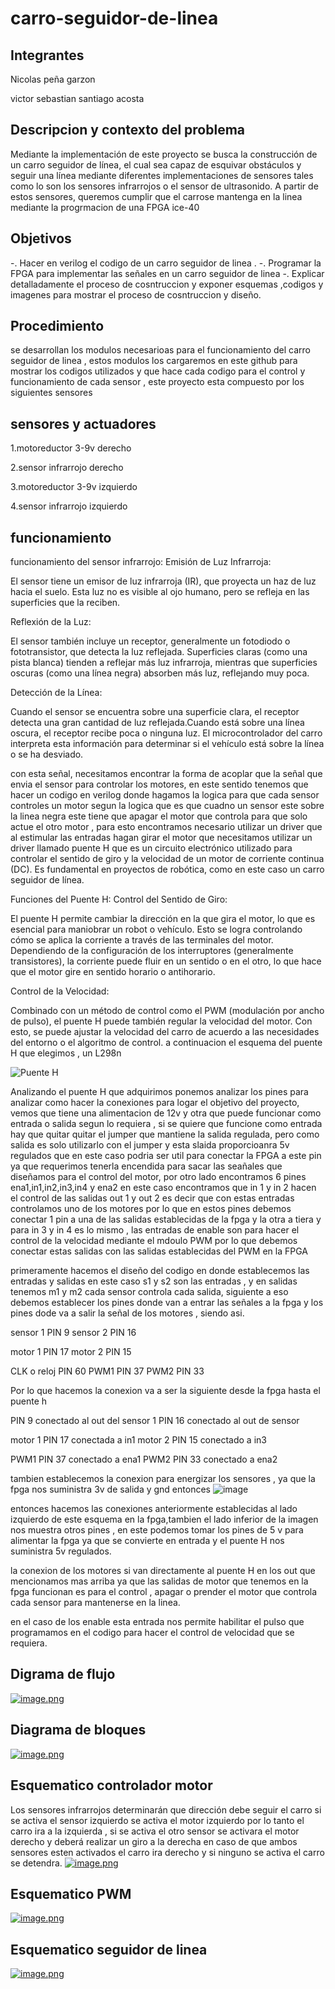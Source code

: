 # carro-seguidor-de-linea

## Integrantes
Nicolas peña garzon

victor sebastian santiago acosta 
## Descripcion y contexto del problema
Mediante la implementación de este proyecto se busca la construcción de un carro seguidor de línea, el cual sea capaz de esquivar obstáculos y seguir una línea mediante diferentes implementaciones de sensores tales como lo son los sensores infrarrojos o el sensor de ultrasonido. A partir de estos sensores, queremos cumplir que el carrose mantenga en la linea mediante la progrmacion de una FPGA ice-40
## Objetivos
-. Hacer en verilog el codigo de un carro seguidor de linea .
-. Programar la FPGA para implementar las señales en un carro seguidor de linea
-. Explicar detalladamente el proceso de cosntruccion y exponer esquemas ,codigos y imagenes para mostrar el proceso de cosntruccion y diseño. 
## Procedimiento
se desarrollan los modulos necesarioas para el funcionamiento del carro seguidor de linea , estos modulos los cargaremos en este github para mostrar los codigos utilizados y que hace cada codigo para el control y funcionamiento de cada sensor , este proyecto esta compuesto por los siguientes sensores

## sensores y actuadores

1.motoreductor 3-9v derecho

2.sensor infrarrojo derecho

3.motoreductor 3-9v izquierdo

4.sensor infrarrojo izquierdo

## funcionamiento
funcionamiento del sensor infrarrojo:
Emisión de Luz Infrarroja:

El sensor tiene un emisor de luz infrarroja (IR), que proyecta un haz de luz hacia el suelo.
Esta luz no es visible al ojo humano, pero se refleja en las superficies que la reciben.


Reflexión de la Luz:

El sensor también incluye un receptor, generalmente un fotodiodo o fototransistor, que detecta la luz reflejada.
Superficies claras (como una pista blanca) tienden a reflejar más luz infrarroja, mientras que superficies oscuras (como una línea negra) absorben más luz, reflejando muy poca.


Detección de la Línea:

Cuando el sensor se encuentra sobre una superficie clara, el receptor detecta una gran cantidad de luz reflejada.Cuando está sobre una línea oscura, el receptor recibe poca o ninguna luz.
El microcontrolador del carro interpreta esta información para determinar si el vehículo está sobre la línea o se ha desviado.

con esta señal, necesitamos encontrar la forma de acoplar que la señal que envia el sensor para controlar los motores, en este sentido tenemos que hacer un codigo en verilog donde hagamos la logica para que cada sensor controles un motor segun la logica que es que cuadno un sensor este sobre la linea negra este tiene que apagar el motor que controla para que solo actue el otro motor , para esto encontramos necesario utilizar un driver que al estimular las entradas hagan girar el motor que necesitamos utilizar un driver llamado puente H que es un circuito electrónico utilizado para controlar el sentido de giro y la velocidad de un motor de corriente continua (DC). Es fundamental en proyectos de robótica, como en este caso un carro seguidor de línea.

Funciones del Puente H:
Control del Sentido de Giro:

El puente H permite cambiar la dirección en la que gira el motor, lo que es esencial para maniobrar un robot o vehículo.
Esto se logra controlando cómo se aplica la corriente a través de las terminales del motor.
Dependiendo de la configuración de los interruptores (generalmente transistores), la corriente puede fluir en un sentido o en el otro, lo que hace que el motor gire en sentido horario o antihorario.

Control de la Velocidad:

Combinado con un método de control como el PWM (modulación por ancho de pulso), el puente H puede también regular la velocidad del motor. Con esto, se puede ajustar la velocidad del carro de acuerdo a las necesidades del entorno o el algoritmo de control.
a continuacion el esquema del puente H que elegimos , un L298n

![Puente H ](https://github.com/user-attachments/assets/bb365c9c-b175-48af-b4b5-19937b8bb02d)

 Analizando el puente H que adquirimos ponemos analizar los pines para analizar como hacer la conexiones para logar el objetivo del proyecto, vemos que tiene una alimentacion de 12v y otra que puede funcionar como entrada o salida segun lo requiera , si se quiere que funcione como entrada hay que quitar quitar el jumper que mantiene la salida regulada, pero como salida es solo utilizarlo con el jumper y esta slaida proporcioanra 5v regulados que en este caso podria ser util para conectar la FPGA a este pin ya que requerimos tenerla encendida para sacar las seañales que diseñamos para el control del motor, por otro lado encontramos 6 pines ena1,in1,in2,in3,in4 y ena2 en este caso encontramos que in 1 y in 2 hacen el control de las salidas out 1 y out 2 es decir que con estas entradas controlamos uno de los motores por lo que en estos pines debemos conectar 1 pin a una de las salidas establecidas de la fpga y la otra a tiera y para in 3 y in 4 es lo mismo , las entradas de enable son para hacer el control de la velocidad mediante el mdoulo PWM por lo que debemos conectar estas salidas con las salidas establecidas del PWM en la FPGA

primeramente hacemos el diseño del codigo en donde establecemos las entradas y salidas en este caso s1 y s2 son las entradas , y en salidas tenemos m1 y m2 cada sensor controla cada salida, siguiente a eso debemos establecer los pines donde van a entrar las señales a la fpga y los pines dode va a salir la señal de los motores , siendo asi.

sensor 1 PIN 9
sensor 2 PIN 16 


motor 1 PIN 17
motor 2 PIN 15

CLK o reloj PIN 60
PWM1 PIN 37
PWM2 PIN 33

Por lo que hacemos la conexion va a ser la siguiente desde la fpga hasta el puente h 

PIN 9 conectado al out del sensor 1
PIN 16 conectado al out de sensor 

motor 1 PIN 17 conectada a in1
motor 2 PIN 15 conectado a in3

PWM1 PIN 37 conectado a ena1
PWM2 PIN 33 conectado a ena2

tambien establecemos la conexion para energizar los sensores , ya que la fpga nos suministra 3v de salida y gnd entonces
![image](https://github.com/user-attachments/assets/f3e047d2-5e52-4065-a686-9f90964eef04)

entonces hacemos las conexiones anteriormente establecidas al lado izquierdo de este esquema en la fpga,tambien el lado inferior de la imagen nos muestra otros pines , en este podemos tomar los pines de 5 v para alimentar la fpga ya que se convierte en entrada y el puente H nos suministra 5v regulados.

la conexion de los motores si van directamente al puente H en los out que mencionamos mas arriba ya que las salidas de motor que tenemos en la fpga funcionan es para el control , apagar o prender el motor que controla cada sensor para mantenerse en la linea.

en el caso de los enable esta entrada nos permite habilitar el pulso que programamos en el codigo para hacer el control de velocidad que se requiera.

## Digrama de flujo 
[![image.png](https://i.postimg.cc/rwB1wHvq/image.png)](https://postimg.cc/tszZrBqc)
## Diagrama de bloques 
[![image.png](https://i.postimg.cc/XqC5tLzJ/image.png)](https://postimg.cc/RJvqH795)
## Esquematico controlador motor
Los sensores infrarrojos  determinarán que dirección debe seguir el carro  si se activa el sensor izquierdo se activa el motor izquierdo por lo tanto el carro ira a la izquierda , si se activa el otro sensor se activara el motor derecho y deberá realizar un giro a la derecha en caso de que ambos sensores esten activados el carro ira derecho y si ninguno se activa el carro se detendra. 
[![image.png](https://i.postimg.cc/pT1zSTDN/image.png)](https://postimg.cc/7G05GqsX)
## Esquematico PWM
[![image.png](https://i.postimg.cc/CLrmCmfq/image.png)](https://postimg.cc/PPZWTbyX)
## Esquematico seguidor de linea 
[![image.png](https://i.postimg.cc/4NR8NBhv/image.png)](https://postimg.cc/w3F5w523)



